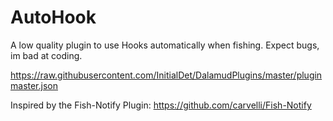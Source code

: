 # AutoHook
A low quality plugin to use Hooks automatically when fishing. Expect bugs, im bad at coding.

https://raw.githubusercontent.com/InitialDet/DalamudPlugins/master/pluginmaster.json

Inspired by the Fish-Notify Plugin: 
https://github.com/carvelli/Fish-Notify
